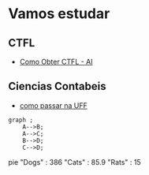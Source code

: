 # Vamos estudar

## CTFL

- [Como Obter CTFL - AI](https://chatgpt.com/share/67815ee1-faa0-8011-a9a1-04505cb767f3)

## Ciencias Contabeis

- [como passar na UFF](https://chatgpt.com/share/678301ae-0c28-8011-83d6-212e8d04d0dc)

```mermaid
graph ;
    A-->B;
    A-->C;
    B-->D;
    C-->D;
```

pie
"Dogs" : 386
"Cats" : 85.9
"Rats" : 15
